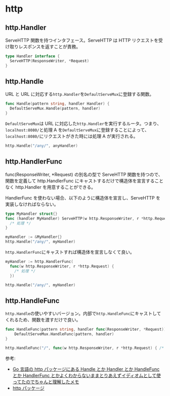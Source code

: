 # http

## http.Handler

ServeHTTP 関数を持つインタフェース。ServeHTTP は HTTP リクエストを受け取りレスポンスを返すことが責務。

```go
type Handler interface {
  ServeHTTP(ResponseWriter, *Request)
}
```

## http.Handle

URL と URL に対応する`http.Handler`を`DefaultServeMux`に登録する関数。

```go
func Handle(pattern string, handler Handler) {
  DefaultServeMux.Handle(pattern, handler)
}
```

`DefaultServeMux`は URL に対応した`http.Handler`を実行するルータ。つまり、`localhost:8080/`と処理 A を`DefaultServeMux`に登録することによって、`localhost:8080/`にリクエストがきた時には処理 A が実行される。

```go
http.Handle("/any/", anyHandler)
```

## http.HandlerFunc

func(ResponseWriter, \*Request) の別名の型で ServeHTTP 関数を持つので、関数を定義して http.HandlerFunc にキャストするだけで構造体を宣言することなく http.Handler を用意することができる。

HandlerFunc を使わない場合、以下のように構造体を宣言し、ServeHTTP を実装しなければならない。

```go
type MyHandler struct{}
func (handler MyHandler) ServeHTTP(w http.ResponseWriter, r *http.Request) {
  /* 処理 */
}

myHandler := &MyHandler{}
http.Handle("/any/", myHandler)
```

`http.HandlerFunc`にキャストすれば構造体を宣言しなくて良い。

```go
myHandler := http.HandlerFunc(
  func(w http.ResponseWriter, r *http.Request) {
    /* 処理 */
  })

http.Handle("/any/", myHandler)
```

## http.HandleFunc

`http.Handle`の使いやすいバージョン。内部で`http.HandleFunc`にキャストしてくれるため、関数を渡すだけで良い。

```go
func HandleFunc(pattern string, handler func(ResponseWriter, *Request)) {
    DefaultServeMux.HandleFunc(pattern, handler)
}
```

```go
http.HandleFunc("/", func(w http.ResponseWriter, r *http.Request) { /* 処理 */ })
```

参考:

- [Go 言語の http パッケージにある Handle とか Handler とか HandleFunc とか HandlerFunc とかよくわからないままとりあえずイディオムとして使ってたのでちゃんと理解したメモ](https://qiita.com/nirasan/items/2160be0a1d1c7ccb5e65)
- [http パッケージ](http://golang.jp/pkg/http)
